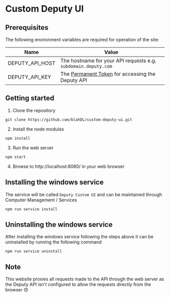 # Custom Deputy UI

## Prerequisites

The following environment variables are required for operation of the site:

Name | Value
---- | -----
DEPUTY_API_HOST | The hostname for your API requests e.g. `subdomain.deputy.com`
DEPUTY_API_KEY | The [Permanent Token](https://www.deputy.com/api-doc/API/Authentication#page_Permanent_Token) for accessing the Deputy API

## Getting started

1. Clone the repository
```
git clone https://github.com/blahDL/custom-deputy-ui.git
```
2. Install the node modules 
```
npm install
```
3. Run the web server
```
npm start
```
4. Browse to http://localhost:8080/ in your web browser

## Installing the windows service

The service will be called `Deputy Custom UI` and can be maintained through Computer Management / Services
```
npm run service install
```

## Uninstalling the windows service

After installing the windows service following the steps above it can be uninstalled by running the following command
```
npm run service uninstall
```

## Note

This website proxies all requests made to the API through the web server as the Deputy API isn't configured to allow the requests directly from the browser :disappointed: